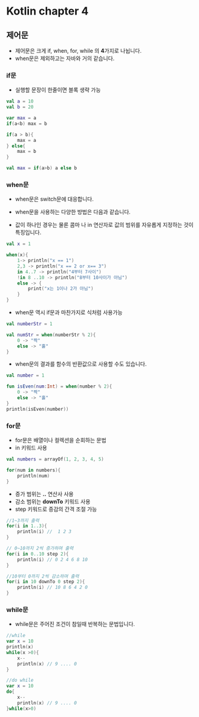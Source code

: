 # Kotlin chapter 4
## **제어문**

- 제어문은 크게 if, when, for, while 의 **4**가지로 나뉩니다. 
- when문은 제외하고는 자바와 거의 같습니다. 

### **if문**

- 실행할 문장이 한줄이면 블록 생략 가능
``` kotlin
val a = 10
val b = 20

var max = a
if(a<b) max = b
```

```kotlin 
if(a > b){
    max = a
} else{
    max = b
}
```
```kotlin 
val max = if(a>b) a else b
```

### **when문**
- when문은 switch문에 대응합니다.
- when문을 사용하는 다양한 방법은 다음과 같습니다.

-  값이 하나인 경우는 물론 콤마 나 in 연산자로 값의 범위를 자유롭게 지정하는 것이 특징입니다. 

```kotlin
val x = 1

when(x){
    1-> println("x == 1")
    2,3 -> println("x == 2 or x== 3")
    in 4..7 -> println("4부터 7사이")
    !in 8 ..10 -> println("8부터 10사이가 아님")
    else -> {
        print("x는 1이나 2가 아님")
    } 
}
```
- when문 역시 if문과 마찬가지로 식처럼 사용가능
```kotlin 
val numberStr = 1

val numStr = when(numberStr % 2){
    0 -> "짝"
    else -> "홀"
}
```
- when문의 결과를 함수의 반환값으로 사용할 수도 있습니다. 

```kotlin 
val number = 1

fun isEven(num:Int) = when(number % 2){
    0 -> "짝"
    else -> "홀"
}
println(isEven(number))
```

### **for문**
- for문은 배열이나 컬렉션을 순회하는 문법
- in 키워드 사용

```kotlin 
val numbers = arrayOf(1, 2, 3, 4, 5)

for(num in numbers){
    println(num) 
}
```
- 증가 범위는 **..** 연산사 사용 
- 감소 범위는 **downTo** 키워드 사용
- step 키워드로 증감의 간격 조절 가능
``` kotlin 
//1~3까지 출력
for(i in 1..3){
    println(i) //  1 2 3
}

// 0~10까지 2씩 증가하며 출력
for(i in 0..10 step 2){
    println(i) // 0 2 4 6 8 10
}

//10부터 0까지 2씩 감소하며 출력
for(i in 10 downTo 0 step 2){
    println(i) // 10 8 6 4 2 0
}

```

### **while문**
- while문은 주어진 조건이 참일때 반복하는 문법입니다.
```kotlin 
//while 
var x = 10
println(x)
while(x >0){
    x--
    println(x) // 9 .... 0
}

//do while 
var x = 10
do{
    x--
    println(x) // 9 .... 0
}while(x>0)
```
